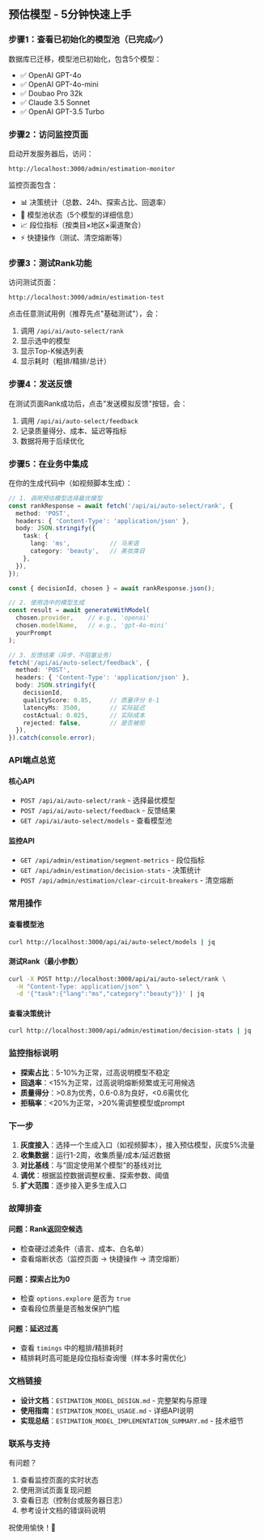 ## 预估模型 - 5分钟快速上手

### 步骤1：查看已初始化的模型池（已完成✅）

数据库已迁移，模型池已初始化，包含5个模型：
- ✅ OpenAI GPT-4o
- ✅ OpenAI GPT-4o-mini
- ✅ Doubao Pro 32k
- ✅ Claude 3.5 Sonnet
- ✅ OpenAI GPT-3.5 Turbo

### 步骤2：访问监控页面

启动开发服务器后，访问：

```
http://localhost:3000/admin/estimation-monitor
```

监控页面包含：
- 📊 决策统计（总数、24h、探索占比、回退率）
- 🤖 模型池状态（5个模型的详细信息）
- 📈 段位指标（按类目×地区×渠道聚合）
- ⚡ 快捷操作（测试、清空熔断等）

### 步骤3：测试Rank功能

访问测试页面：

```
http://localhost:3000/admin/estimation-test
```

点击任意测试用例（推荐先点"基础测试"），会：
1. 调用 `/api/ai/auto-select/rank`
2. 显示选中的模型
3. 显示Top-K候选列表
4. 显示耗时（粗排/精排/总计）

### 步骤4：发送反馈

在测试页面Rank成功后，点击"发送模拟反馈"按钮，会：
1. 调用 `/api/ai/auto-select/feedback`
2. 记录质量得分、成本、延迟等指标
3. 数据将用于后续优化

### 步骤5：在业务中集成

在你的生成代码中（如视频脚本生成）：

```typescript
// 1. 调用预估模型选择最优模型
const rankResponse = await fetch('/api/ai/auto-select/rank', {
  method: 'POST',
  headers: { 'Content-Type': 'application/json' },
  body: JSON.stringify({
    task: {
      lang: 'ms',           // 马来语
      category: 'beauty',   // 美妆类目
    },
  }),
});

const { decisionId, chosen } = await rankResponse.json();

// 2. 使用选中的模型生成
const result = await generateWithModel(
  chosen.provider,    // e.g., 'openai'
  chosen.modelName,   // e.g., 'gpt-4o-mini'
  yourPrompt
);

// 3. 反馈结果（异步，不阻塞业务）
fetch('/api/ai/auto-select/feedback', {
  method: 'POST',
  headers: { 'Content-Type': 'application/json' },
  body: JSON.stringify({
    decisionId,
    qualityScore: 0.85,     // 质量评分 0-1
    latencyMs: 3500,        // 实际延迟
    costActual: 0.025,      // 实际成本
    rejected: false,        // 是否被拒
  }),
}).catch(console.error);
```

### API端点总览

#### 核心API
- `POST /api/ai/auto-select/rank` - 选择最优模型
- `POST /api/ai/auto-select/feedback` - 反馈结果
- `GET /api/ai/auto-select/models` - 查看模型池

#### 监控API
- `GET /api/admin/estimation/segment-metrics` - 段位指标
- `GET /api/admin/estimation/decision-stats` - 决策统计
- `POST /api/admin/estimation/clear-circuit-breakers` - 清空熔断

### 常用操作

#### 查看模型池
```bash
curl http://localhost:3000/api/ai/auto-select/models | jq
```

#### 测试Rank（最小参数）
```bash
curl -X POST http://localhost:3000/api/ai/auto-select/rank \
  -H "Content-Type: application/json" \
  -d '{"task":{"lang":"ms","category":"beauty"}}' | jq
```

#### 查看决策统计
```bash
curl http://localhost:3000/api/admin/estimation/decision-stats | jq
```

### 监控指标说明

- **探索占比**：5-10%为正常，过高说明模型不稳定
- **回退率**：<15%为正常，过高说明熔断频繁或无可用候选
- **质量得分**：>0.8为优秀，0.6-0.8为良好，<0.6需优化
- **拒稿率**：<20%为正常，>20%需调整模型或prompt

### 下一步

1. **灰度接入**：选择一个生成入口（如视频脚本），接入预估模型，灰度5%流量
2. **收集数据**：运行1-2周，收集质量/成本/延迟数据
3. **对比基线**：与"固定使用某个模型"的基线对比
4. **调优**：根据监控数据调整权重、探索参数、阈值
5. **扩大范围**：逐步接入更多生成入口

### 故障排查

#### 问题：Rank返回空候选
- 检查硬过滤条件（语言、成本、白名单）
- 查看熔断状态（监控页面 → 快捷操作 → 清空熔断）

#### 问题：探索占比为0
- 检查 `options.explore` 是否为 `true`
- 查看段位质量是否触发保护门槛

#### 问题：延迟过高
- 查看 `timings` 中的粗排/精排耗时
- 精排耗时高可能是段位指标查询慢（样本多时需优化）

### 文档链接

- **设计文档**：`ESTIMATION_MODEL_DESIGN.md` - 完整架构与原理
- **使用指南**：`ESTIMATION_MODEL_USAGE.md` - 详细API说明
- **实现总结**：`ESTIMATION_MODEL_IMPLEMENTATION_SUMMARY.md` - 技术细节

### 联系与支持

有问题？
1. 查看监控页面的实时状态
2. 使用测试页面复现问题
3. 查看日志（控制台或服务器日志）
4. 参考设计文档的错误码说明

祝使用愉快！🚀















